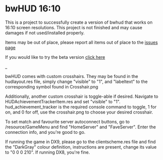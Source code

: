 # bwHUD 16:10

This is a project to successfully create a version of bwhud that works on 16:10 screen resolutions. This project is not finished and may cause damages if not used/installed properly.

Items may be out of place, please report all items out of place to the [issues page](https://github.com/LeoDoesThings/bwhud-16-10/issues)

If you would like to try the beta version [click here](https://github.com/LeoDoesThings/bwhud-16-10/tree/beta)

_

bwHUD comes with custom crosshairs. They may be found in the hudlayout.res file, simply change "visible" to "1",
and "labeltext" to the corresponding symbol found in Crosshair.png

Additionally, another custom crosshair is toggle-able if desired. Navigate to HUDAchievementTrackerItem.res and set "visible" to "1".
hud_achievement_tracker is the required console command to toggle, 1 for on, and 0 for off, use the crosshair.png to choose your
desired crosshair.

To set match and favourite server autoconnect buttons, go to /resource/GameMenu and find "HomeServer" and "FaveServer".
Enter the connection info, and you're good to go.

If running the game in DX9, please go to the clientscheme.res file and find the "DarkGray" colour definition, instructions are present,
change its value to "0 0 0 210". If running DX8, you're fine.
